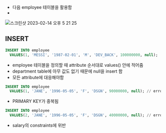 - 다음 employee 테이블을 활용함
- 
![스크린샷 2023-02-14 오후 5 21 25](https://user-images.githubusercontent.com/73820746/218679078-e6d47123-7b51-4a43-a88f-e66c64a5e765.png)

## INSERT
```sql
INSERT INTO employee
  VALUES(1, 'MESSI', '1987-02-01', 'M', 'DEV_BACK', 100000000, null);
```
- employee 테이블을 정의할 때 attribute 순서대로 values() 안에 적어줌
- department table에 아무 값도 없기 때문에 null을 insert 함
- 모든 attribute에 대응해야함

```sql
INSERT INTO employee
  VALUES(1, 'JANE', '1996-05-05', 'F', 'DSGN', 90000000, null); // error
```
- PRIMARY KEY가 중복됨

```sql
INSERT INTO employee
  VALUES(2, 'JANE', '1996-05-05', 'F', 'DSGN', 40000000, null); // error
```
- salary의 constraints에 위반